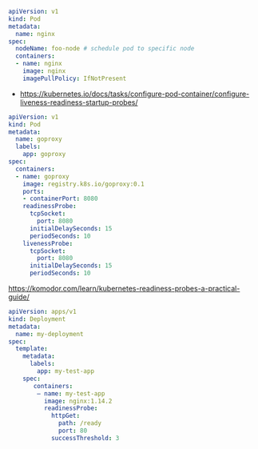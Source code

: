 
```yaml
apiVersion: v1
kind: Pod
metadata:
  name: nginx
spec:
  nodeName: foo-node # schedule pod to specific node
  containers:
  - name: nginx
    image: nginx
    imagePullPolicy: IfNotPresent
```


- https://kubernetes.io/docs/tasks/configure-pod-container/configure-liveness-readiness-startup-probes/
```yaml
apiVersion: v1
kind: Pod
metadata:
  name: goproxy
  labels:
    app: goproxy
spec:
  containers:
  - name: goproxy
    image: registry.k8s.io/goproxy:0.1
    ports:
    - containerPort: 8080
    readinessProbe:
      tcpSocket:
        port: 8080
      initialDelaySeconds: 15
      periodSeconds: 10
    livenessProbe:
      tcpSocket:
        port: 8080
      initialDelaySeconds: 15
      periodSeconds: 10
```

https://komodor.com/learn/kubernetes-readiness-probes-a-practical-guide/
```yaml
apiVersion: apps/v1
kind: Deployment
metadata:
  name: my-deployment
spec:
  template:
    metadata:
      labels:
        app: my-test-app
    spec:
       containers:
        — name: my-test-app
          image: nginx:1.14.2
          readinessProbe:
            httpGet:
              path: /ready
              port: 80
            successThreshold: 3
```